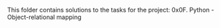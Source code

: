 This folder contains solutions to the tasks for the project: 0x0F. Python - Object-relational mapping
